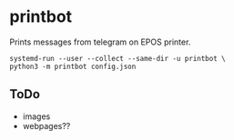 printbot
========

Prints messages from telegram on EPOS printer.

    systemd-run --user --collect --same-dir -u printbot \
    python3 -m printbot config.json 

ToDo
----

* images
* webpages??
